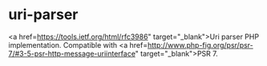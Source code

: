 # uri-parser
<a href=https://tools.ietf.org/html/rfc3986" target="_blank">Uri</a> parser PHP implementation. Compatible with <a href=http://www.php-fig.org/psr/psr-7/#3-5-psr-http-message-uriinterface" target="_blank">PSR 7</a>.
